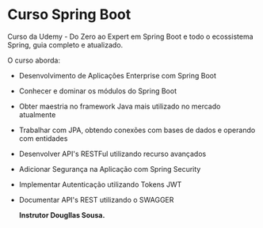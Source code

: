 # Curso Spring Boot 
Curso da Udemy - Do Zero ao Expert em Spring Boot e todo o ecossistema Spring,
guia completo e atualizado.

O curso aborda:
- Desenvolvimento de Aplicações Enterprise com Spring Boot
- Conhecer e dominar os módulos do Spring Boot
- Obter maestria no framework Java mais utilizado no mercado atualmente
- Trabalhar com JPA, obtendo conexões com bases de dados e operando com entidades
- Desenvolver API's RESTFul utilizando recurso avançados
- Adicionar Segurança na Aplicação com Spring Security
- Implementar Autenticação utilizando Tokens JWT
- Documentar API's REST utilizando o SWAGGER

  **Instrutor Dougllas Sousa.**
